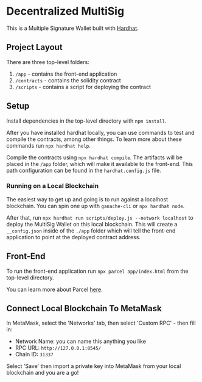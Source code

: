 # Decentralized MultiSig

This is a Multiple Signature Wallet built with [Hardhat](https://hardhat.org/).

## Project Layout

There are three top-level folders:

1. `/app` - contains the front-end application
2. `/contracts` - contains the solidity contract
3. `/scripts` - contains a script for deploying the contract

## Setup

Install dependencies in the top-level directory with `npm install`.

After you have installed hardhat locally, you can use commands to test and compile the contracts, among other things. To learn more about these commands run `npx hardhat help`.

Compile the contracts using `npx hardhat compile`. The artifacts will be placed in the `/app` folder, which will make it available to the front-end. This path configuration can be found in the `hardhat.config.js` file.

### Running on a Local Blockchain

The easiest way to get up and going is to run against a localhost blockchain. You can spin one up with `ganache-cli` or `npx hardhat node`.

After that, run `npx hardhat run scripts/deploy.js --network localhost` to deploy the MultiSig Wallet on this local blockchain. This will create a `__config.json` inside of the `./app` folder which will tell the front-end application to point at the deployed contract address.

## Front-End

To run the front-end application run `npx parcel app/index.html` from the top-level directory.

You can learn more about Parcel [here](https://parceljs.org/).

## Connect Local Blockchain To MetaMask

In MetaMask, select the 'Networks' tab, then select 'Custom RPC' - then fill in:
- Network Name: you can name this anything you like
- RPC URL: `http://127.0.0.1:8545/`
- Chain ID: `31337`

Select 'Save' then import a private key into MetaMask from your local blockchain and you are a go!
